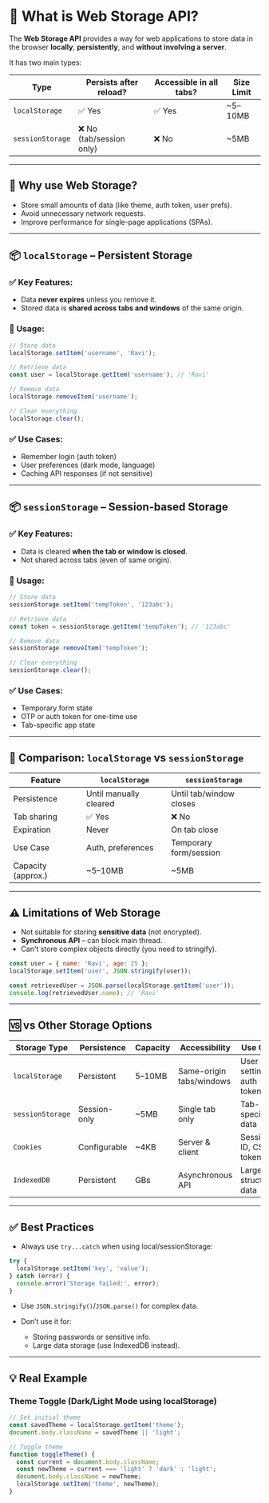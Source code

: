 # 🔐 What is Web Storage API?

The **Web Storage API** provides a way for web applications to store data in the browser **locally**, **persistently**, and **without involving a server**.

It has two main types:

| Type             | Persists after reload?  | Accessible in all tabs? | Size Limit |
| ---------------- | ----------------------- | ----------------------- | ---------- |
| `localStorage`   | ✅ Yes                   | ✅ Yes                   | \~5–10MB   |
| `sessionStorage` | ❌ No (tab/session only) | ❌ No                    | \~5MB      |

---

## 🧰 Why use Web Storage?

* Store small amounts of data (like theme, auth token, user prefs).
* Avoid unnecessary network requests.
* Improve performance for single-page applications (SPAs).

---

## 📦 `localStorage` – Persistent Storage

### ✅ Key Features:

* Data **never expires** unless you remove it.
* Stored data is **shared across tabs and windows** of the same origin.

### 🔧 Usage:

```js
// Store data
localStorage.setItem('username', 'Ravi');

// Retrieve data
const user = localStorage.getItem('username'); // 'Ravi'

// Remove data
localStorage.removeItem('username');

// Clear everything
localStorage.clear();
```

### ✅ Use Cases:

* Remember login (auth token)
* User preferences (dark mode, language)
* Caching API responses (if not sensitive)

---

## 📦 `sessionStorage` – Session-based Storage

### ✅ Key Features:

* Data is cleared **when the tab or window is closed**.
* Not shared across tabs (even of same origin).

### 🔧 Usage:

```js
// Store data
sessionStorage.setItem('tempToken', '123abc');

// Retrieve data
const token = sessionStorage.getItem('tempToken'); // '123abc'

// Remove data
sessionStorage.removeItem('tempToken');

// Clear everything
sessionStorage.clear();
```

### ✅ Use Cases:

* Temporary form state
* OTP or auth token for one-time use
* Tab-specific app state

---

## 🧪 Comparison: `localStorage` vs `sessionStorage`

| Feature            | `localStorage`         | `sessionStorage`        |
| ------------------ | ---------------------- | ----------------------- |
| Persistence        | Until manually cleared | Until tab/window closes |
| Tab sharing        | ✅ Yes                  | ❌ No                    |
| Expiration         | Never                  | On tab close            |
| Use Case           | Auth, preferences      | Temporary form/session  |
| Capacity (approx.) | \~5–10MB               | \~5MB                   |

---

## ⚠️ Limitations of Web Storage

* Not suitable for storing **sensitive data** (not encrypted).
* **Synchronous API** – can block main thread.
* Can't store complex objects directly (you need to stringify).

```js
const user = { name: 'Ravi', age: 25 };
localStorage.setItem('user', JSON.stringify(user));

const retrievedUser = JSON.parse(localStorage.getItem('user'));
console.log(retrievedUser.name); // 'Ravi'
```

---

## 🆚 vs Other Storage Options

| Storage Type     | Persistence  | Capacity | Accessibility            | Use Case                  |
| ---------------- | ------------ | -------- | ------------------------ | ------------------------- |
| `localStorage`   | Persistent   | 5–10MB   | Same-origin tabs/windows | User settings, auth token |
| `sessionStorage` | Session-only | \~5MB    | Single tab only          | Tab-specific data         |
| `Cookies`        | Configurable | \~4KB    | Server & client          | Session ID, CSRF tokens   |
| `IndexedDB`      | Persistent   | GBs      | Asynchronous API         | Large structured data     |

---

## ✅ Best Practices

* Always use `try...catch` when using local/sessionStorage:

```js
try {
  localStorage.setItem('key', 'value');
} catch (error) {
  console.error('Storage failed:', error);
}
```

* Use `JSON.stringify()`/`JSON.parse()` for complex data.

* Don’t use it for:

  * Storing passwords or sensitive info.
  * Large data storage (use IndexedDB instead).

---

## 💡 Real Example

### Theme Toggle (Dark/Light Mode using localStorage)

```js
// Set initial theme
const savedTheme = localStorage.getItem('theme');
document.body.className = savedTheme || 'light';

// Toggle theme
function toggleTheme() {
  const current = document.body.className;
  const newTheme = current === 'light' ? 'dark' : 'light';
  document.body.className = newTheme;
  localStorage.setItem('theme', newTheme);
}
```
